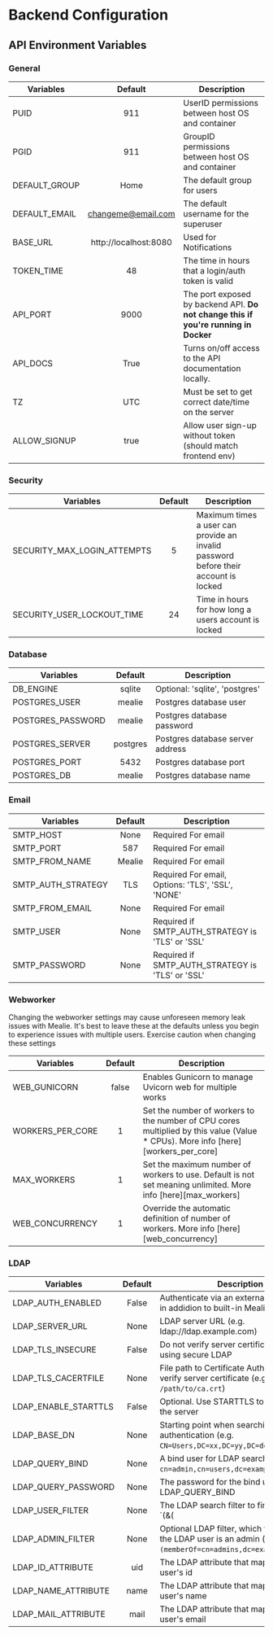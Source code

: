 # Backend Configuration

## API Environment Variables

### General

| Variables     |        Default        | Description                                                                         |
| ------------- | :-------------------: | ----------------------------------------------------------------------------------- |
| PUID          |          911          | UserID permissions between host OS and container                                    |
| PGID          |          911          | GroupID permissions between host OS and container                                   |
| DEFAULT_GROUP |         Home          | The default group for users                                                         |
| DEFAULT_EMAIL |  changeme@email.com   | The default username for the superuser                                              |
| BASE_URL      | http://localhost:8080 | Used for Notifications                                                              |
| TOKEN_TIME    |          48           | The time in hours that a login/auth token is valid                                  |
| API_PORT      |         9000          | The port exposed by backend API. **Do not change this if you're running in Docker** |
| API_DOCS      |         True          | Turns on/off access to the API documentation locally.                               |
| TZ            |          UTC          | Must be set to get correct date/time on the server                                  |
| ALLOW_SIGNUP  |         true          | Allow user sign-up without token (should match frontend env)                        |

### Security

| Variables                   | Default | Description                                                                         |
| --------------------------- | :-----: | ----------------------------------------------------------------------------------- |
| SECURITY_MAX_LOGIN_ATTEMPTS |    5    | Maximum times a user can provide an invalid password before their account is locked |
| SECURITY_USER_LOCKOUT_TIME  |   24    | Time in hours for how long a users account is locked                                |

### Database

| Variables         | Default  | Description                      |
| ----------------- | :------: | -------------------------------- |
| DB_ENGINE         |  sqlite  | Optional: 'sqlite', 'postgres'   |
| POSTGRES_USER     |  mealie  | Postgres database user           |
| POSTGRES_PASSWORD |  mealie  | Postgres database password       |
| POSTGRES_SERVER   | postgres | Postgres database server address |
| POSTGRES_PORT     |   5432   | Postgres database port           |
| POSTGRES_DB       |  mealie  | Postgres database name           |

### Email

| Variables          | Default | Description                                       |
| ------------------ | :-----: | ------------------------------------------------- |
| SMTP_HOST          |  None   | Required For email                                |
| SMTP_PORT          |   587   | Required For email                                |
| SMTP_FROM_NAME     | Mealie  | Required For email                                |
| SMTP_AUTH_STRATEGY |   TLS   | Required For email, Options: 'TLS', 'SSL', 'NONE' |
| SMTP_FROM_EMAIL    |  None   | Required For email                                |
| SMTP_USER          |  None   | Required if SMTP_AUTH_STRATEGY is 'TLS' or 'SSL'  |
| SMTP_PASSWORD      |  None   | Required if SMTP_AUTH_STRATEGY is 'TLS' or 'SSL'  |

### Webworker

Changing the webworker settings may cause unforeseen memory leak issues with Mealie. It's best to leave these at the defaults unless you begin to experience issues with multiple users. Exercise caution when changing these settings

| Variables        | Default | Description                                                                                                                       |
| ---------------- | :-----: | --------------------------------------------------------------------------------------------------------------------------------- |
| WEB_GUNICORN     |  false  | Enables Gunicorn to manage Uvicorn web for multiple works                                                                         |
| WORKERS_PER_CORE |    1    | Set the number of workers to the number of CPU cores multiplied by this value (Value \* CPUs). More info [here][workers_per_core] |
| MAX_WORKERS      |    1    | Set the maximum number of workers to use. Default is not set meaning unlimited. More info [here][max_workers]                     |
| WEB_CONCURRENCY  |    1    | Override the automatic definition of number of workers. More info [here][web_concurrency]                                         |

### LDAP

<!-- prettier-ignore -->
| Variables            | Default | Description                                                                                                        |
| -------------------- | :-----: | ------------------------------------------------------------------------------------------------------------------ |
| LDAP_AUTH_ENABLED    |  False  | Authenticate via an external LDAP server in addidion to built-in Mealie auth                                       |
| LDAP_SERVER_URL      |  None   | LDAP server URL (e.g. ldap://ldap.example.com)                                                                     |
| LDAP_TLS_INSECURE    |  False  | Do not verify server certificate when using secure LDAP                                                            |
| LDAP_TLS_CACERTFILE  |  None   | File path to Certificate Authority used to verify server certificate (e.g. `/path/to/ca.crt`)                      |
| LDAP_ENABLE_STARTTLS |  False  | Optional. Use STARTTLS to connect to the server                                                                    |
| LDAP_BASE_DN         |  None   | Starting point when searching for users authentication (e.g. `CN=Users,DC=xx,DC=yy,DC=de`)                         |
| LDAP_QUERY_BIND      |  None   | A bind user for LDAP search queries (e.g. `cn=admin,cn=users,dc=example,dc=com`)                                   |
| LDAP_QUERY_PASSWORD  |  None   | The password for the bind user used in LDAP_QUERY_BIND                                                             |
| LDAP_USER_FILTER | None | The LDAP search filter to find users (e.g. `(&(|({id_attribute}={input})({mail_attribute}={input}))(objectClass=person))`).<br/> **Note** `id_attribute` and `mail_attribute` will be replaced with `LDAP_ID_ATTRIBUTE` and `LDAP_MAIL_ATTRIBUTE`, respectively. `input` will be replaced with either the username or email the user logs in with. |
| LDAP_ADMIN_FILTER    |  None   | Optional LDAP filter, which tells Mealie the LDAP user is an admin (e.g. `(memberOf=cn=admins,dc=example,dc=com)`) |
| LDAP_ID_ATTRIBUTE    |   uid   | The LDAP attribute that maps to the user's id                                                                      |
| LDAP_NAME_ATTRIBUTE  |  name   | The LDAP attribute that maps to the user's name                                                                    |
| LDAP_MAIL_ATTRIBUTE  |  mail   | The LDAP attribute that maps to the user's email                                                                   |
